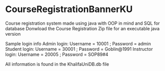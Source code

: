 # CourseRegistrationBannerKU
Course registration system made using java with OOP in mind and SQL for database
Donwload the Course Registration Zip file for an executable java version

Sample login info
Admin login: Username = 10001 ; Password = admin
Student login: Username = 30001 ; Password = Goblin@1991
Instructor login: Username = 20005 ; Password = SOP89#4

All information is found in the KhalifaUniDB.db file
